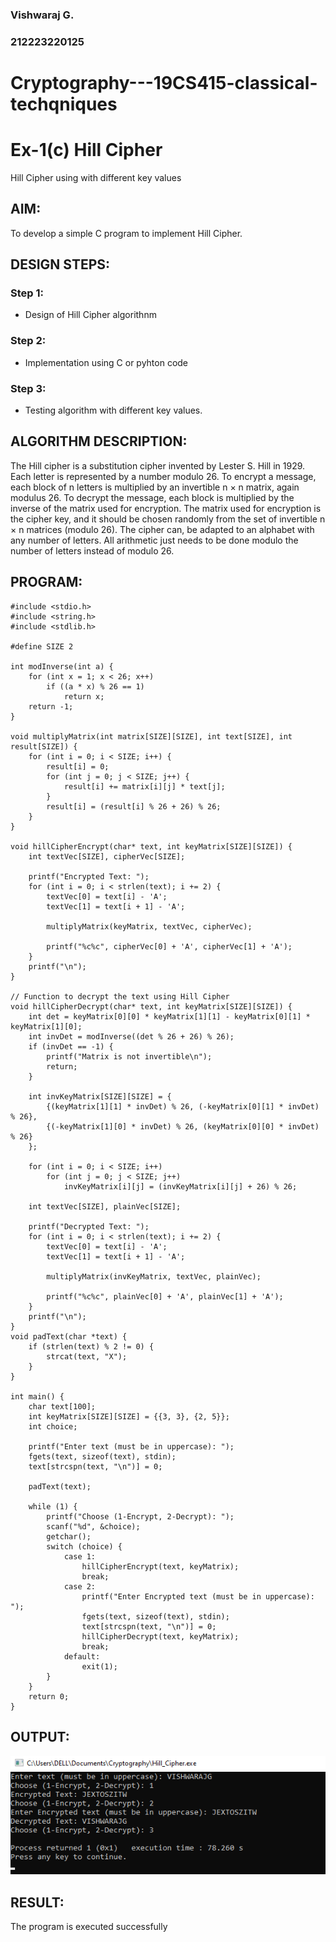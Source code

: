 ### Vishwaraj G.
### 212223220125
# Cryptography---19CS415-classical-techqniques
# Ex-1(c) Hill Cipher
Hill Cipher using with different key values

## AIM:

To develop a simple C program to implement Hill Cipher.

## DESIGN STEPS:

### Step 1:

* Design of Hill Cipher algorithnm 

### Step 2:

* Implementation using C or pyhton code

### Step 3:

* Testing algorithm with different key values. 
## ALGORITHM DESCRIPTION:
The Hill cipher is a substitution cipher invented by Lester S. Hill in 1929. Each letter is represented by a number modulo 26. To encrypt a message, each block of n letters is multiplied by an invertible n × n matrix, again modulus 26.
To decrypt the message, each block is multiplied by the inverse of the matrix used for encryption. The matrix used for encryption is the cipher key, and it should be chosen randomly from the set of invertible n × n matrices (modulo 26).
The cipher can, be adapted to an alphabet with any number of letters. All arithmetic just needs to be done modulo the number of letters instead of modulo 26.


## PROGRAM:
```
#include <stdio.h>
#include <string.h>
#include <stdlib.h>

#define SIZE 2

int modInverse(int a) {
    for (int x = 1; x < 26; x++)
        if ((a * x) % 26 == 1)
            return x;
    return -1;
}

void multiplyMatrix(int matrix[SIZE][SIZE], int text[SIZE], int result[SIZE]) {
    for (int i = 0; i < SIZE; i++) {
        result[i] = 0;
        for (int j = 0; j < SIZE; j++) {
            result[i] += matrix[i][j] * text[j];
        }
        result[i] = (result[i] % 26 + 26) % 26; 
    }
}

void hillCipherEncrypt(char* text, int keyMatrix[SIZE][SIZE]) {
    int textVec[SIZE], cipherVec[SIZE];

    printf("Encrypted Text: ");
    for (int i = 0; i < strlen(text); i += 2) {
        textVec[0] = text[i] - 'A';
        textVec[1] = text[i + 1] - 'A';

        multiplyMatrix(keyMatrix, textVec, cipherVec);

        printf("%c%c", cipherVec[0] + 'A', cipherVec[1] + 'A');
    }
    printf("\n");
}

// Function to decrypt the text using Hill Cipher
void hillCipherDecrypt(char* text, int keyMatrix[SIZE][SIZE]) {
    int det = keyMatrix[0][0] * keyMatrix[1][1] - keyMatrix[0][1] * keyMatrix[1][0];
    int invDet = modInverse((det % 26 + 26) % 26);
    if (invDet == -1) {
        printf("Matrix is not invertible\n");
        return;
    }

    int invKeyMatrix[SIZE][SIZE] = {
        {(keyMatrix[1][1] * invDet) % 26, (-keyMatrix[0][1] * invDet) % 26},
        {(-keyMatrix[1][0] * invDet) % 26, (keyMatrix[0][0] * invDet) % 26}
    };

    for (int i = 0; i < SIZE; i++)
        for (int j = 0; j < SIZE; j++)
            invKeyMatrix[i][j] = (invKeyMatrix[i][j] + 26) % 26;

    int textVec[SIZE], plainVec[SIZE];

    printf("Decrypted Text: ");
    for (int i = 0; i < strlen(text); i += 2) {
        textVec[0] = text[i] - 'A';
        textVec[1] = text[i + 1] - 'A';

        multiplyMatrix(invKeyMatrix, textVec, plainVec);

        printf("%c%c", plainVec[0] + 'A', plainVec[1] + 'A');
    }
    printf("\n");
}
void padText(char *text) {
    if (strlen(text) % 2 != 0) {
        strcat(text, "X");
    }
}

int main() {
    char text[100];
    int keyMatrix[SIZE][SIZE] = {{3, 3}, {2, 5}};
    int choice;

    printf("Enter text (must be in uppercase): ");
    fgets(text, sizeof(text), stdin);
    text[strcspn(text, "\n")] = 0;

    padText(text);

    while (1) {
        printf("Choose (1-Encrypt, 2-Decrypt): ");
        scanf("%d", &choice);
        getchar();
        switch (choice) {
            case 1:
                hillCipherEncrypt(text, keyMatrix);
                break;
            case 2:
                printf("Enter Encrypted text (must be in uppercase): ");
                fgets(text, sizeof(text), stdin);
                text[strcspn(text, "\n")] = 0;
                hillCipherDecrypt(text, keyMatrix);
                break;
            default:
                exit(1);
        }
    }
    return 0;
}
```
## OUTPUT:
![alt text](Ex-3.png)
## RESULT:
The program is executed successfully